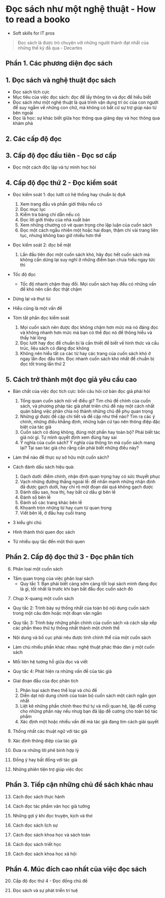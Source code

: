 # Đọc sách như một nghệ thuật - How to read a booko
* Soft skills for IT pros

> Đọc sách là được trò chuyện với những người thành đạt nhất của những thế kỷ đã qua - Decartes

## Phần 1. Các phương diện đọc sách

## 1. Đọc sách và nghệ thuật đọc sách
* Đọc sách tích cực
* Mục tiêu của việc đọc sách: đọc để lấy thông tin và đọc để hiểu biết
* Đọc sách như một nghệ thuật là quá trình vận dụng trí óc của con người để suy ngẫm về những con chữ, mà không có bất cứ sự trợ giúp nào từ bên ngoài
* Đọc là học: sự khác biết giữa học thông qua giảng dạy và học thông qua khám phá

## 2. Các cấp độ đọc

## 3. Cấp độ đọc đầu tiên - Đọc sơ cấp
* Đọc một cách độc lập và tự mình học hỏi

## 4. Cấp độ đọc thứ 2 - Đọc kiểm soát
* Đọc kiểm soát 1: đọc lướt có hệ thống hay chuẩn bị đọA
  1. Xem trang đầu và phần giới thiệu nếu có
  2. Đọc mục lục
  3. Kiểm tra bảng chỉ dẫn nếu có
  4. Đọc lời giới thiệu của nhà xuất bản
  5. Xem những chương có vẻ quan trọng cho lập luận của cuốn sách
  6. Đọc một cách ngẫu nhiên một hoặc hai đoạn, thậm chí vài trang liên tục, nhưng không bao giờ nhiều hơn thế

* Đọc kiểm soát 2: đọc bề mặt
  1. Lần đầu tiên đọc một cuốn sách khó, hãy đọc hết cuốn sách mà không cần dừng lại suy nghĩ ở những điểm bạn chưa hiểu ngay tức thì

* Tốc độ đọc
  * Tốc độ nhanh chậm thay đổi. Mọi cuốn sách hay đều có những vấn đề khó nên cần đọc thật chậm

* Dừng lại và thụt lùi

* Hiểu cũng là một vấn đề

* Tóm tắt phần đọc kiểm soát
  1. Mọi cuốn sách nên được đọc không chậm hơn mức mà nó đáng đọc và không nhanh hơn mức mà bạn có thể đọc nó để thông hiểu và thấy hài lòng
  2. Đọc lướt hay đọc để chuẩn bị là cần thiết để biết về hình thức và cấu trúc, liệu sách có đáng đọc không
  3. Không nên hiểu tất ca các từ hay các trang của cuốn sách khó ở ngay lần đọc đầu tiên. Đọc nhanh cuốn sách khó nhất để chuẩn bị đọc tốt trong lần thứ 2

## 5. Cách trở thành một đọc giả yêu cầu cao
* Bản chất của việc đọc tích cực: bốn câu hỏi cơ bản đọc giả phải hỏi
  1. Tổng quan cuốn sách nói về điều gì? Tìm chủ đề chính của cuốn sách, và phương pháp tác giả phát triên chủ đề này một cách nhất quán bằng việc phân chia nó thành những chủ đề phụ quan trọng
  2. Những gì được đề cập chi tiết và đề cập như thế nào? Tìm ra các ý chính, những điều khẳng định, những luận cứ tạo nên thông điệp đặc biệt của tác giả
  3. Cuốn sách có đúng không, đúng một phần hay toàn bộ? Phải biết tác giả nói gì. Tự mình quyết định xem đúng hay sai
  4. Ý nghĩa của cuốn sách? Ý nghĩa của thông tin mà cuốn sách mang lại? Tại sao tác giả cho rằng cần phải biết những điều này?

* Làm thế nào để thực sự sở hữu một cuốn sách?
* Cách đánh dấu sách hiệu quả:
  1. Gạch dưới: điểm chỉnh, nhận định quan trọng hay có sức thuyết phục
  2. Vạch những đường thẳng ngoài lề: để nhấn mạnh những nhận định đã được gạch dưới, hay chỉ rõ một đoạn dài quá không gạch được
  3. Đánh dấu sao, hoa thị, hay bất cứ dấu gì bên lề
  4. Đánh số bên lề
  5. Đánh số các trang khác bên lề
  6. Khoanh tròn những từ hay cụm từ quan trọng
  7. Viết bên lề, ở đầu hay cuối trang

* 3 kiểu ghi chú

* Hình thành thói quen đọc sách

* Từ nhiều quy tắc đến một thói quen

## Phần 2. Cấp độ đọc thứ 3 - Đọc phân tích

6. Phân lọai một cuốn sách
* Tầm quan trọng của việc phân loại sách
  * Quy tắc 1: Bạn phải biết càng sớm càng tốt loại sách mình đang đọc là gì, tốt nhất là trước khi bạn bắt đầu đọc cuốn sách đó

7. Chụp X-quang một cuốn sách
* Quy tắc 2: Trình bày sự thống nhất của toàn bộ nội dung cuốn sách trong một câu đơn hoặc một đoạn văn ngắn
* Quy tắc 3: Trình bày những phần chính của cuốn sách và cách sắp xếp các phần theo thứ tự thống nhất thành một chỉnh thể

* Nội dung và bố cục phải nêu được tính chỉnh thể của một cuốn sách

* Làm chủ nhiều phần khác nhau: nghệ thuật phác thảo dàn ý một cuốn sách

* Mối liên hệ tương hỗ giữa đọc và viết

* Quy tắc 4: Phát hiện ra những vấn đề của tác giả

* Giai đoạn đầu của đọc phân tích
  1. Phân loại sách theo thể loại và chủ đề
  2. Diễn dạt nội dung chính của toàn bộ cuốn sách một cách ngắn gọn nhất
  3. Liệt kê những phần chính theo thứ tự và mối quan hệ, lập đề cương cho những phần này nếu nhưg bạn đã lập đề cương cho toàn bộ tác phẩm
  4. Xác định một hoặc nhiều vấn đề mà tác giả đang tìm cách giải quyết

8. Thống nhất các thuật ngữ với tác giả

9. Xác định thông điệp của tác giả

10. Đưa ra những lời phê bình hợp lý

11. Đồng ý hay bất đồng với tác giả

12. Những phiên tiện trợ giúp việc đọc

## Phần 3. Tiếp cận những chủ đề sách khác nhau

13. Cách đọc sách thực hành

14. Cách đọc tác phẩm văn học giả tưởng

15. Những gợi ý khi đọc truyện, kịch và thơ

16. Cách đọc sách lịch sự

17. Cách đọc sách khoa học và sách toán

18. Cách đọc sách triết học

19. Cách đọc sách khoa học xã hội

## Phần 4. Múc đích cao nhất của việc đọc sách

20. Cấp độ đọc thứ 4 - Đọc đồng chủ đề

21. Đọc sách và sự phát triển trí tuệ


